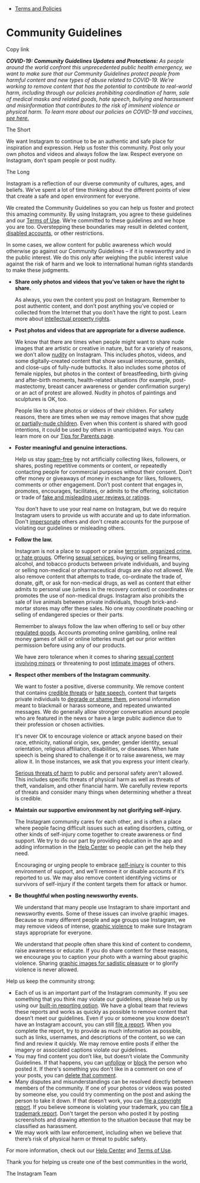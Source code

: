 *   [Terms and Policies](https://help.instagram.com/1417489251945243/?helpref=breadcrumb)

Community Guidelines
====================

Copy link

_**COVID-19: Community Guidelines Updates and Protections:** As people around the world confront this unprecedented public health emergency, we want to make sure that our Community Guidelines protect people from harmful content and new types of abuse related to COVID-19. We’re working to remove content that has the potential to contribute to real-world harm, including through our policies prohibiting coordination of harm, sale of medical masks and related goods, hate speech, bullying and harassment and misinformation that contributes to the risk of imminent violence or physical harm. To learn more about our policies on COVID-19 and vaccines, [see here.](https://help.instagram.com/697825587576762?helpref=faq_content)_

The Short

We want Instagram to continue to be an authentic and safe place for inspiration and expression. Help us foster this community. Post only your own photos and videos and always follow the law. Respect everyone on Instagram, don’t spam people or post nudity.

The Long

Instagram is a reflection of our diverse community of cultures, ages, and beliefs. We’ve spent a lot of time thinking about the different points of view that create a safe and open environment for everyone.

We created the Community Guidelines so you can help us foster and protect this amazing community. By using Instagram, you agree to these guidelines and our [Terms of Use](https://www.instagram.com/legal/terms). We’re committed to these guidelines and we hope you are too. Overstepping these boundaries may result in deleted content, [disabled accounts](https://help.instagram.com/366993040048856?helpref=faq_content), or other restrictions.

In some cases, we allow content for public awareness which would otherwise go against our Community Guidelines – if it is newsworthy and in the public interest. We do this only after weighing the public interest value against the risk of harm and we look to international human rights standards to make these judgments.

*   **Share only photos and videos that you’ve taken or have the right to share.**
    
    As always, you own the content you post on Instagram. Remember to post authentic content, and don’t post anything you’ve copied or collected from the Internet that you don’t have the right to post. Learn more about [intellectual property rights](https://help.instagram.com/126382350847838?helpref=faq_content).
    
*   **Post photos and videos that are appropriate for a diverse audience.**
    
    We know that there are times when people might want to share nude images that are artistic or creative in nature, but for a variety of reasons, we don’t allow [nudity](https://l.instagram.com/?u=https%3A%2F%2Fwww.facebook.com%2Fcommunitystandards%2Fadult_nudity_sexual_activity&e=AT1RFEGgdLgS4-FZLfOBwkzDT_pr-m-S4PkOn0faonjaHaHsYEUf6ko9N4lHdhU75vmYWtI8Rq2ejig8WNVzv-VSjZh-8M9aqlxKyoL-DfIOdqW9Jma9FOVGS6p22B1Q8l8US05sudSg2eNJXWfBlWcYW9jbM8RHYEWScQ) on Instagram. This includes photos, videos, and some digitally-created content that show sexual intercourse, genitals, and close-ups of fully-nude buttocks. It also includes some photos of female nipples, but photos in the context of breastfeeding, birth giving and after-birth moments, health-related situations (for example, post-mastectomy, breast cancer awareness or gender confirmation surgery) or an act of protest are allowed. Nudity in photos of paintings and sculptures is OK, too.
    
    People like to share photos or videos of their children. For safety reasons, there are times when we may remove images that show [nude or partially-nude children](https://l.instagram.com/?u=https%3A%2F%2Fwww.facebook.com%2Fcommunitystandards%2Fchild_nudity_sexual_exploitation&e=AT1RFEGgdLgS4-FZLfOBwkzDT_pr-m-S4PkOn0faonjaHaHsYEUf6ko9N4lHdhU75vmYWtI8Rq2ejig8WNVzv-VSjZh-8M9aqlxKyoL-DfIOdqW9Jma9FOVGS6p22B1Q8l8US05sudSg2eNJXWfBlWcYW9jbM8RHYEWScQ). Even when this content is shared with good intentions, it could be used by others in unanticipated ways. You can learn more on our [Tips for Parents page](https://help.instagram.com/154475974694511/?helpref=faq_content).
    
*   **Foster meaningful and genuine interactions.**
    
    Help us stay [spam-free](https://l.instagram.com/?u=https%3A%2F%2Fwww.facebook.com%2Fcommunitystandards%2Fspam&e=AT1RFEGgdLgS4-FZLfOBwkzDT_pr-m-S4PkOn0faonjaHaHsYEUf6ko9N4lHdhU75vmYWtI8Rq2ejig8WNVzv-VSjZh-8M9aqlxKyoL-DfIOdqW9Jma9FOVGS6p22B1Q8l8US05sudSg2eNJXWfBlWcYW9jbM8RHYEWScQ) by not artificially collecting likes, followers, or shares, posting repetitive comments or content, or repeatedly contacting people for commercial purposes without their consent. Don’t offer money or giveaways of money in exchange for likes, followers, comments or other engagement. Don’t post content that engages in, promotes, encourages, facilitates, or admits to the offering, solicitation or trade of [fake and misleading user reviews or ratings](https://l.instagram.com/?u=https%3A%2F%2Fwww.facebook.com%2Fcommunitystandards%2Ffraud_deception&e=AT1RFEGgdLgS4-FZLfOBwkzDT_pr-m-S4PkOn0faonjaHaHsYEUf6ko9N4lHdhU75vmYWtI8Rq2ejig8WNVzv-VSjZh-8M9aqlxKyoL-DfIOdqW9Jma9FOVGS6p22B1Q8l8US05sudSg2eNJXWfBlWcYW9jbM8RHYEWScQ).
    
    You don’t have to use your real name on Instagram, but we do require Instagram users to provide us with accurate and up to date information. Don't [impersonate](https://l.instagram.com/?u=https%3A%2F%2Fwww.facebook.com%2Fcommunitystandards%2Fmisrepresentation&e=AT1RFEGgdLgS4-FZLfOBwkzDT_pr-m-S4PkOn0faonjaHaHsYEUf6ko9N4lHdhU75vmYWtI8Rq2ejig8WNVzv-VSjZh-8M9aqlxKyoL-DfIOdqW9Jma9FOVGS6p22B1Q8l8US05sudSg2eNJXWfBlWcYW9jbM8RHYEWScQ) others and don't create accounts for the purpose of violating our guidelines or misleading others.
    
*   **Follow the law.**
    
    Instagram is not a place to support or praise [terrorism, organized crime, or hate groups](https://l.instagram.com/?u=https%3A%2F%2Fwww.facebook.com%2Fcommunitystandards%2Fdangerous_individuals_organizations&e=AT1RFEGgdLgS4-FZLfOBwkzDT_pr-m-S4PkOn0faonjaHaHsYEUf6ko9N4lHdhU75vmYWtI8Rq2ejig8WNVzv-VSjZh-8M9aqlxKyoL-DfIOdqW9Jma9FOVGS6p22B1Q8l8US05sudSg2eNJXWfBlWcYW9jbM8RHYEWScQ). Offering [sexual services](https://l.instagram.com/?u=https%3A%2F%2Fwww.facebook.com%2Fcommunitystandards%2Fsexual_solicitation&e=AT1RFEGgdLgS4-FZLfOBwkzDT_pr-m-S4PkOn0faonjaHaHsYEUf6ko9N4lHdhU75vmYWtI8Rq2ejig8WNVzv-VSjZh-8M9aqlxKyoL-DfIOdqW9Jma9FOVGS6p22B1Q8l8US05sudSg2eNJXWfBlWcYW9jbM8RHYEWScQ), buying or selling firearms, alcohol, and tobacco products between private individuals, and buying or selling non-medical or pharmaceutical drugs are also not allowed. We also remove content that attempts to trade, co-ordinate the trade of, donate, gift, or ask for non-medical drugs, as well as content that either admits to personal use (unless in the recovery context) or coordinates or promotes the use of non-medical drugs. Instagram also prohibits the sale of live animals between private individuals, though brick-and-mortar stores may offer these sales. No one may coordinate poaching or selling of endangered species or their parts.
    
    Remember to always follow the law when offering to sell or buy other [regulated goods](https://l.instagram.com/?u=https%3A%2F%2Fwww.facebook.com%2Fcommunitystandards%2Fregulated_goods&e=AT1RFEGgdLgS4-FZLfOBwkzDT_pr-m-S4PkOn0faonjaHaHsYEUf6ko9N4lHdhU75vmYWtI8Rq2ejig8WNVzv-VSjZh-8M9aqlxKyoL-DfIOdqW9Jma9FOVGS6p22B1Q8l8US05sudSg2eNJXWfBlWcYW9jbM8RHYEWScQ). Accounts promoting online gambling, online real money games of skill or online lotteries must get our prior written permission before using any of our products.
    
    We have zero tolerance when it comes to sharing [sexual content involving minors](https://l.instagram.com/?u=https%3A%2F%2Fwww.facebook.com%2Fcommunitystandards%2Fchild_nudity_sexual_exploitation&e=AT1RFEGgdLgS4-FZLfOBwkzDT_pr-m-S4PkOn0faonjaHaHsYEUf6ko9N4lHdhU75vmYWtI8Rq2ejig8WNVzv-VSjZh-8M9aqlxKyoL-DfIOdqW9Jma9FOVGS6p22B1Q8l8US05sudSg2eNJXWfBlWcYW9jbM8RHYEWScQ) or threatening to post [intimate images](https://l.instagram.com/?u=https%3A%2F%2Fwww.facebook.com%2Fcommunitystandards%2Fsexual_exploitation_adults&e=AT1RFEGgdLgS4-FZLfOBwkzDT_pr-m-S4PkOn0faonjaHaHsYEUf6ko9N4lHdhU75vmYWtI8Rq2ejig8WNVzv-VSjZh-8M9aqlxKyoL-DfIOdqW9Jma9FOVGS6p22B1Q8l8US05sudSg2eNJXWfBlWcYW9jbM8RHYEWScQ) of others.
    
*   **Respect other members of the Instagram community.**
    
    We want to foster a positive, diverse community. We remove content that contains [credible threats](https://l.instagram.com/?u=https%3A%2F%2Fwww.facebook.com%2Fcommunitystandards%2Fcredible_violence&e=AT1RFEGgdLgS4-FZLfOBwkzDT_pr-m-S4PkOn0faonjaHaHsYEUf6ko9N4lHdhU75vmYWtI8Rq2ejig8WNVzv-VSjZh-8M9aqlxKyoL-DfIOdqW9Jma9FOVGS6p22B1Q8l8US05sudSg2eNJXWfBlWcYW9jbM8RHYEWScQ) or [hate speech](https://l.instagram.com/?u=https%3A%2F%2Fwww.facebook.com%2Fcommunitystandards%2Fhate_speech&e=AT1RFEGgdLgS4-FZLfOBwkzDT_pr-m-S4PkOn0faonjaHaHsYEUf6ko9N4lHdhU75vmYWtI8Rq2ejig8WNVzv-VSjZh-8M9aqlxKyoL-DfIOdqW9Jma9FOVGS6p22B1Q8l8US05sudSg2eNJXWfBlWcYW9jbM8RHYEWScQ), content that targets private individuals to [degrade or shame them](https://l.instagram.com/?u=https%3A%2F%2Fwww.facebook.com%2Fcommunitystandards%2Fbullying&e=AT1RFEGgdLgS4-FZLfOBwkzDT_pr-m-S4PkOn0faonjaHaHsYEUf6ko9N4lHdhU75vmYWtI8Rq2ejig8WNVzv-VSjZh-8M9aqlxKyoL-DfIOdqW9Jma9FOVGS6p22B1Q8l8US05sudSg2eNJXWfBlWcYW9jbM8RHYEWScQ), personal information meant to blackmail or harass someone, and repeated unwanted messages. We do generally allow stronger conversation around people who are featured in the news or have a large public audience due to their profession or chosen activities.
    
    It's never OK to encourage violence or attack anyone based on their race, ethnicity, national origin, sex, gender, gender identity, sexual orientation, religious affiliation, disabilities, or diseases. When hate speech is being shared to challenge it or to raise awareness, we may allow it. In those instances, we ask that you express your intent clearly.
    
    [Serious threats of harm](https://l.instagram.com/?u=https%3A%2F%2Fwww.facebook.com%2Fcommunitystandards%2Fcredible_violence&e=AT1RFEGgdLgS4-FZLfOBwkzDT_pr-m-S4PkOn0faonjaHaHsYEUf6ko9N4lHdhU75vmYWtI8Rq2ejig8WNVzv-VSjZh-8M9aqlxKyoL-DfIOdqW9Jma9FOVGS6p22B1Q8l8US05sudSg2eNJXWfBlWcYW9jbM8RHYEWScQ) to public and personal safety aren't allowed. This includes specific threats of physical harm as well as threats of theft, vandalism, and other financial harm. We carefully review reports of threats and consider many things when determining whether a threat is credible.
    
*   **Maintain our supportive environment by not glorifying self-injury.**
    
    The Instagram community cares for each other, and is often a place where people facing difficult issues such as eating disorders, cutting, or other kinds of self-injury come together to create awareness or find support. We try to do our part by providing education in the app and adding information in the [Help Center](https://help.instagram.com/) so people can get the help they need.
    
    Encouraging or urging people to embrace [self-injury](https://l.instagram.com/?u=https%3A%2F%2Fwww.facebook.com%2Fcommunitystandards%2Fsuicide_self_injury_violence&e=AT1RFEGgdLgS4-FZLfOBwkzDT_pr-m-S4PkOn0faonjaHaHsYEUf6ko9N4lHdhU75vmYWtI8Rq2ejig8WNVzv-VSjZh-8M9aqlxKyoL-DfIOdqW9Jma9FOVGS6p22B1Q8l8US05sudSg2eNJXWfBlWcYW9jbM8RHYEWScQ) is counter to this environment of support, and we’ll remove it or disable accounts if it’s reported to us. We may also remove content identifying victims or survivors of self-injury if the content targets them for attack or humor.
    
*   **Be thoughtful when posting newsworthy events.**
    
    We understand that many people use Instagram to share important and newsworthy events. Some of these issues can involve graphic images. Because so many different people and age groups use Instagram, we may remove videos of intense, [graphic violence](https://l.instagram.com/?u=https%3A%2F%2Fwww.facebook.com%2Fcommunitystandards%2Fgraphic_violence&e=AT1RFEGgdLgS4-FZLfOBwkzDT_pr-m-S4PkOn0faonjaHaHsYEUf6ko9N4lHdhU75vmYWtI8Rq2ejig8WNVzv-VSjZh-8M9aqlxKyoL-DfIOdqW9Jma9FOVGS6p22B1Q8l8US05sudSg2eNJXWfBlWcYW9jbM8RHYEWScQ) to make sure Instagram stays appropriate for everyone.
    
    We understand that people often share this kind of content to condemn, raise awareness or educate. If you do share content for these reasons, we encourage you to caption your photo with a warning about graphic violence. Sharing [graphic images for sadistic pleasure](https://l.instagram.com/?u=https%3A%2F%2Fwww.facebook.com%2Fcommunitystandards%2Fcruel_insensitive&e=AT1RFEGgdLgS4-FZLfOBwkzDT_pr-m-S4PkOn0faonjaHaHsYEUf6ko9N4lHdhU75vmYWtI8Rq2ejig8WNVzv-VSjZh-8M9aqlxKyoL-DfIOdqW9Jma9FOVGS6p22B1Q8l8US05sudSg2eNJXWfBlWcYW9jbM8RHYEWScQ) or to glorify violence is never allowed.
    

Help us keep the community strong:

*   Each of us is an important part of the Instagram community. If you see something that you think may violate our guidelines, please help us by using our [built-in reporting option](https://help.instagram.com/165828726894770?helpref=faq_content). We have a global team that reviews these reports and works as quickly as possible to remove content that doesn’t meet our guidelines. Even if you or someone you know doesn’t have an Instagram account, you can still [file a report](https://help.instagram.com/contact/383679321740945). When you complete the report, try to provide as much information as possible, such as links, usernames, and descriptions of the content, so we can find and review it quickly. We may remove entire posts if either the imagery or associated captions violate our guidelines.
*   You may find content you don’t like, but doesn’t violate the Community Guidelines. If that happens, you can [unfollow](https://help.instagram.com/286340048138725?helpref=faq_content) or [block](https://help.instagram.com/426700567389543/?helpref=faq_content) the person who posted it. If there's something you don't like in a comment on one of your posts, you can [delete that comment](https://help.instagram.com/289098941190483?helpref=faq_content).
*   Many disputes and misunderstandings can be resolved directly between members of the community. If one of your photos or videos was posted by someone else, you could try commenting on the post and asking the person to take it down. If that doesn’t work, you can [file a copyright report](https://help.instagram.com/126382350847838?helpref=faq_content). If you believe someone is violating your trademark, you can [file a trademark report](https://help.instagram.com/222826637847963?helpref=faq_content). Don't target the person who posted it by posting screenshots and drawing attention to the situation because that may be classified as harassment.
*   We may work with law enforcement, including when we believe that there’s risk of physical harm or threat to public safety.

For more information, check out our [Help Center](https://help.instagram.com/) and [Terms of Use](https://l.instagram.com/?u=http%3A%2F%2Finstagram.com%2Flegal%2Fterms%2F%23&e=AT1RFEGgdLgS4-FZLfOBwkzDT_pr-m-S4PkOn0faonjaHaHsYEUf6ko9N4lHdhU75vmYWtI8Rq2ejig8WNVzv-VSjZh-8M9aqlxKyoL-DfIOdqW9Jma9FOVGS6p22B1Q8l8US05sudSg2eNJXWfBlWcYW9jbM8RHYEWScQ).

Thank you for helping us create one of the best communities in the world,

The Instagram Team